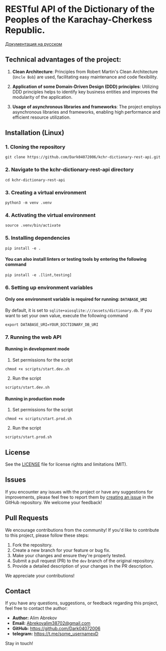# RESTful API of the Dictionary of the Peoples of the Karachay-Cherkess Republic.

[Документация на русском](https://github.com/Dark04072006/kchr-dictionary-rest-api/README.ru.md)

## Technical advantages of the project:

1. **Clean Architecture**: Principles from Robert Martin's Clean Architecture (`Uncle Bob`) are used, facilitating easy maintenance and code flexibility.

2. **Application of some Domain-Driven Design (DDD) principles**: Utilizing DDD principles helps to identify key business entities and improves the modularity of the application.

3. **Usage of asynchronous libraries and frameworks**: The project employs asynchronous libraries and frameworks, enabling high performance and efficient resource utilization.

<!-- Installation -->
## Installation (Linux)

### 1. Cloning the repository

``` shell
git clone https://github.com/Dark04072006/kchr-dictionary-rest-api.git
```

### 2. Navigate to the kchr-dictionary-rest-api directory

``` shell
cd kchr-dictionary-rest-api
```

### 3. Creating a virtual environment

``` shell
python3 -m venv .venv
```

### 4. Activating the virtual environment

``` shell
source .venv/bin/activate
```

### 5. Installing dependencies

``` shell
pip install -e .
```

#### You can also install linters or testing tools by entering the following command

``` shell
pip install -e .[lint,testing]
```

### 6. Setting up environment variables

#### Only one environment variable is required for running: `DATABASE_URI`
By default, it is set to `sqlite+aiosqlite:///assets/dictionary.db`. If you want to set your own value, execute the following command

``` shell
export DATABASE_URI=YOUR_DICTIONARY_DB_URI
```

### 7. Running the web API

#### Running in development mode
1. Set permissions for the script
``` shell
chmod +x scripts/start.dev.sh
```

2. Run the script
``` bash
scripts/start.dev.sh
```

#### Running in production mode

1. Set permissions for the script
``` shell
chmod +x scripts/start.prod.sh
```

2. Run the script
``` shell
scripts/start.prod.sh
```

## License
See the [LICENSE](https://github.com/Dark04072006/kchr-dictionary-rest-api/LICENSE.md) file for license rights and limitations (MIT).

## Issues

If you encounter any issues with the project or have any suggestions for improvements, please feel free to report them by [creating an issue](link_to_your_repository_issues) in the GitHub repository. We welcome your feedback!

## Pull Requests

We encourage contributions from the community! If you'd like to contribute to this project, please follow these steps:

1. Fork the repository.
2. Create a new branch for your feature or bug fix.
3. Make your changes and ensure they're properly tested.
4. Submit a pull request (PR) to the `dev` branch of the original repository.
5. Provide a detailed description of your changes in the PR description.

We appreciate your contributions!

## Contact

If you have any questions, suggestions, or feedback regarding this project, feel free to contact the author:

- **Author:** Alim Abrekov
- **Email:** Abrekovalim38702@gmail.com
- **GitHub:** https://github.com/Dark04072006
- **telegram:** https://t.me/some_usernamexD

Stay in touch!
